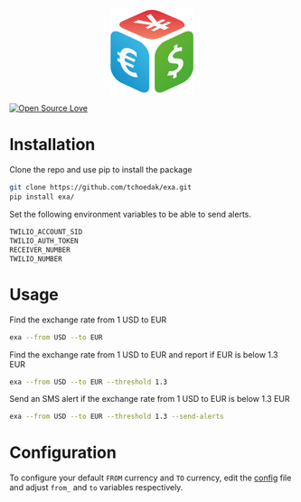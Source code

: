 <p align="center"><img height="150" width="150" src="logo.png" /></p>


[![Open Source Love](https://badges.frapsoft.com/os/v2/open-source.svg?v=103)](https://github.com/ellerbrock/open-source-badges/)

# Installation

Clone the repo and use pip to install the package
```bash
git clone https://github.com/tchoedak/exa.git
pip install exa/
```

Set the following environment variables to be able to send alerts.

```
TWILIO_ACCOUNT_SID
TWILIO_AUTH_TOKEN
RECEIVER_NUMBER
TWILIO_NUMBER
```

# Usage

Find the exchange rate from 1 USD to EUR

```bash
exa --from USD --to EUR
```

Find the exchange rate from 1 USD to EUR and
report if EUR is below 1.3 EUR

```bash
exa --from USD --to EUR --threshold 1.3
```

Send an SMS alert if the exchange rate from
1 USD to EUR is below 1.3 EUR

```bash
exa --from USD --to EUR --threshold 1.3 --send-alerts
```

# Configuration

To configure your default `FROM` currency and `TO` currency,
edit the [config](exa/config.py') file and adjust `from_` and `to` variables
respectively.
